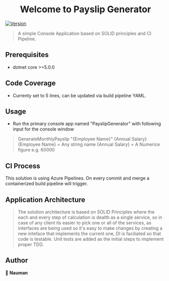 <h1 align="center">Welcome to Payslip Generator</h1>
<p>
  <a href="#" target="_blank">
    <img alt="Version" src="https://img.shields.io/badge/license-MIT-green">
  </a>
</p>

> A simple Console Application based on SOLID principles and CI Pipeline.

## Prerequisites

- dotnet core >=5.0.0

## Code Coverage

- Currenty set to 5 lines, can be updated via build pipeline YAML.

## Usage

- Run the primary console app named "PayslipGenerator" with following input for the console window
>GenerateMonthlyPayslip "{Employee Name}" {Annual Salary}
{Employee Name} = Any string name
{Annual Salary} = A Numerice figure e.g. 60000

## CI Process
This solution is using Azure Pipelines. On every commit and merge a containerized build pipeline will trigger. 

## Application Architecture
>The solution architecture is based on SOLID Principles where the each and every step of calculation is dealth as a single service, so in case of any client its easier to pick one or all of the services, as interfaces are being used so it's easy to make changes by creating a new inteface that implements the current one, DI is faciliated so that code is testable. Unit tests are added as the initial steps to implement proper TDD.

## Author

👤 **Nauman**